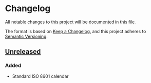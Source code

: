 # Changelog
All notable changes to this project will be documented in this file.

The format is based on [Keep a Changelog](https://keepachangelog.com/en/1.0.0/),
and this project adheres to [Semantic Versioning](https://semver.org/spec/v2.0.0.html).

## [Unreleased] 
### Added
- Standard ISO 8601 calendar

[Unreleased]: https://github.com/olivierlacan/keep-a-changelog/compare/v1.0.0...HEAD
